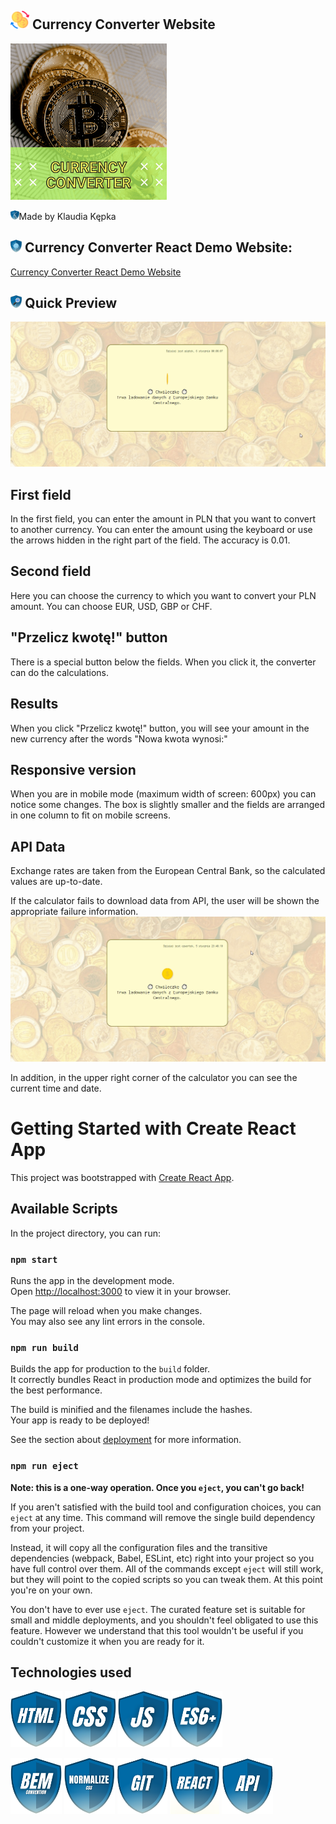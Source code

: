 ## <img src="public/icon.png" height="30"/> Currency Converter Website
<img src="images/Currency%20Converter.gif" width="250" height="250"/>

<img src="images/myIcons/kk.png" height="15"/>Made by Klaudia Kępka

## <img src="images/myIcons/demo.png" height="20"/> Currency Converter React Demo Website:
[Currency Converter React Demo Website](https://kepkaklaudia.github.io/currency-converter-react/)

## <img src="images/myIcons/quick.png" height="20"/> Quick Preview
![gifPreview](images/preview.gif)

## First field
In the first field, you can enter the amount in PLN that you want to convert to another currency. You can enter the amount using the keyboard or use the arrows hidden in the right part of the field. The accuracy is 0.01.

## Second field
Here you can choose the currency to which you want to convert your PLN amount. You can choose EUR, USD, GBP or CHF.

## "Przelicz kwotę!" button
There is a special button below the fields. When you click it, the converter can do the calculations.

## Results
When you click "Przelicz kwotę!" button, you will see your amount in the new currency after the words "Nowa kwota wynosi:"

## Responsive version
When you are in mobile mode (maximum width of screen: 600px) you can notice some changes. 
The box is slightly smaller and the fields are arranged in one column to fit on mobile screens.

## API Data
Exchange rates are taken from the European Central Bank, so the calculated values ​​are up-to-date.

If the calculator fails to download data from API, the user will be shown the appropriate failure information.
![gifError](images/error.gif)

In addition, in the upper right corner of the calculator you can see the current time and date.

# Getting Started with Create React App

This project was bootstrapped with [Create React App](https://github.com/facebook/create-react-app).

## Available Scripts

In the project directory, you can run:

### `npm start`

Runs the app in the development mode.\
Open [http://localhost:3000](http://localhost:3000) to view it in your browser.

The page will reload when you make changes.\
You may also see any lint errors in the console.

### `npm run build`

Builds the app for production to the `build` folder.\
It correctly bundles React in production mode and optimizes the build for the best performance.

The build is minified and the filenames include the hashes.\
Your app is ready to be deployed!

See the section about [deployment](https://facebook.github.io/create-react-app/docs/deployment) for more information.

### `npm run eject`

**Note: this is a one-way operation. Once you `eject`, you can't go back!**

If you aren't satisfied with the build tool and configuration choices, you can `eject` at any time. This command will remove the single build dependency from your project.

Instead, it will copy all the configuration files and the transitive dependencies (webpack, Babel, ESLint, etc) right into your project so you have full control over them. All of the commands except `eject` will still work, but they will point to the copied scripts so you can tweak them. At this point you're on your own.

You don't have to ever use `eject`. The curated feature set is suitable for small and middle deployments, and you shouldn't feel obligated to use this feature. However we understand that this tool wouldn't be useful if you couldn't customize it when you are ready for it.

## Technologies used
<img src="images/myIcons/html.png" height="90"/> <img src="images/myIcons/css.png" height="90"/> <img src="images/myIcons/js.png" height="90"/> <img src="images/myIcons/es6.png" height="90"/> 

<img src="images/myIcons/bem.png" height="90"/> <img src="images/myIcons/norm.png" height="90"/> <img src="images/myIcons/git.png" height="90"/> <img src="images/myIcons/react.png" height="90"/> <img src="images/myIcons/api.png" height="90"/>